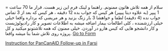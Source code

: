 سلام از همه تلاش هاتون ممنونم. راهنما و لینک فرم این زیر هست. قرار ما 70 ساعت = 1 پیپر (به علاوه دیتا پیپیر) هر کیس که جواب بده 12 دقیقه ، هر کیس که بعد از 3 تماس جواب نده (4 دقیقه) لطفا و خواهشا 3 بار زنگ بزنید و هر مریضی که برداره واقعا خیلی خیلی ارزشمنده ، کلی اطالعات بیمار اضافه میشه به اطلاعات تصویر و کار رادیولوژیست و کار دانشجو هایی که کیس هارو در آوردن. خیلی ممنون که همه تلاشتونو میکنید و کل پروژه روی تلاش شما بنا میشه واقعا.
[Go to Form](https://docs.google.com/forms/d/e/1FAIpQLSeKLLc2b-zlbjo088RCl-2PCAoH0RfjmH1bkOuZYmPPv7iQRw/viewform?usp=sf_link)

[Instruction for PanCanAID Follow-up in Farsi](https://youtu.be/dyX8_-DVLnU)
